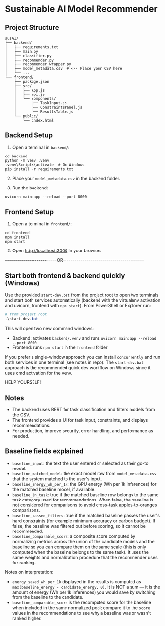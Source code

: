 # Sustainable AI Model Recommender

## Project Structure

```
susAI/
├── backend/
│   ├── requirements.txt
│   ├── main.py
│   ├── classifier.py
│   ├── recommender.py
│   ├── recommender_wrapper.py
│   ├── model_metadata.csv  # <-- Place your CSV here
│   └── ...
└── frontend/
    ├── package.json
    ├── src/
    │   ├── App.js
    │   ├── api.js
    │   └── components/
    │       ├── TaskInput.js
    │       ├── ConstraintsPanel.js
    │       └── ResultsTable.js
    └── public/
        └── index.html
```

## Backend Setup

1. Open a terminal in `backend/`:

```
cd backend
python -m venv .venv
.venv\Scripts\activate  # On Windows
pip install -r requirements.txt
```

2. Place your `model_metadata.csv` in the backend folder.

3. Run the backend:

```
uvicorn main:app --reload --port 8000
```

## Frontend Setup

1. Open a terminal in `frontend/`:

```
cd frontend
npm install
npm start
```

2. Open [http://localhost:3000](http://localhost:3000) in your browser.

--------------------------OR-----------------------------------------
## Start both frontend & backend quickly (Windows)

Use the provided `start-dev.bat` from the project root to open two terminals and start both services automatically (backend with the virtualenv activation and uvicorn, frontend with `npm start`). From PowerShell or Explorer run:

```powershell
# from project root
.\start-dev.bat
```

This will open two new command windows:
- Backend: activates `backend/.venv` and runs `uvicorn main:app --reload --port 8000`
- Frontend: runs `npm start` in the `frontend` folder

If you prefer a single-window approach you can install `concurrently` and run both services in one terminal (see notes in repo). The `start-dev.bat` approach is the recommended quick dev workflow on Windows since it uses cmd activation for the venv.



HELP YOURSELF!
## Notes
- The backend uses BERT for task classification and filters models from the CSV.
- The frontend provides a UI for task input, constraints, and displays recommendations.
- For production, improve security, error handling, and performance as needed.

## Baseline fields explained

- `baseline_input`: the text the user entered or selected as their go-to model.
- `baseline_matched_model`: the exact model row from `model_metadata.csv` that the system matched to the user's input.
- `baseline_energy_wh_per_1k`: the GPU energy (Wh per 1k inferences) for the matched baseline model, if available.
- `baseline_in_task`: true if the matched baseline row belongs to the same task category used for recommendations. When false, the baseline is not considered for comparisons to avoid cross-task apples-to-oranges comparisons.
- `baseline_passed_filters`: true if the matched baseline passes the user's hard constraints (for example minimum accuracy or carbon budget). If false, the baseline was filtered out before scoring, so it cannot be recommended.
- `baseline_comparable_score`: a composite score computed by normalizing metrics across the union of the candidate models and the baseline so you can compare them on the same scale (this is only computed when the baseline belongs to the same task). It uses the same weights and normalization procedure that the recommender uses for ranking.

Notes on interpretation:
- `energy_saved_wh_per_1k` displayed in the results is computed as `max(baseline_energy - candidate_energy, 0)`. It is NOT a sum — it is the amount of energy (Wh per 1k inferences) you would save by switching from the baseline to the candidate.
- `baseline_comparable_score` is the recomputed score for the baseline when included in the same normalized pool; compare it to the `score` values in the recommendations to see why a baseline was or wasn't ranked higher.


